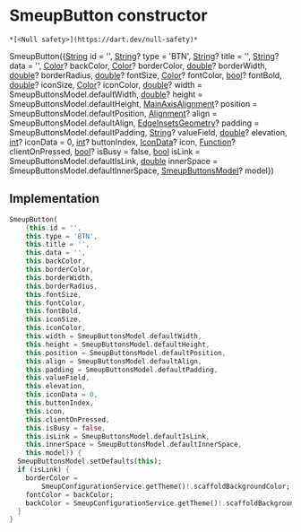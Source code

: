 


# SmeupButton constructor




    *[<Null safety>](https://dart.dev/null-safety)*



SmeupButton({[String](https://api.flutter.dev/flutter/dart-core/String-class.html) id = '', [String](https://api.flutter.dev/flutter/dart-core/String-class.html)? type = 'BTN', [String](https://api.flutter.dev/flutter/dart-core/String-class.html)? title = '', [String](https://api.flutter.dev/flutter/dart-core/String-class.html)? data = '', [Color](https://api.flutter.dev/flutter/dart-ui/Color-class.html)? backColor, [Color](https://api.flutter.dev/flutter/dart-ui/Color-class.html)? borderColor, [double](https://api.flutter.dev/flutter/dart-core/double-class.html)? borderWidth, [double](https://api.flutter.dev/flutter/dart-core/double-class.html)? borderRadius, [double](https://api.flutter.dev/flutter/dart-core/double-class.html)? fontSize, [Color](https://api.flutter.dev/flutter/dart-ui/Color-class.html)? fontColor, [bool](https://api.flutter.dev/flutter/dart-core/bool-class.html)? fontBold, [double](https://api.flutter.dev/flutter/dart-core/double-class.html)? iconSize, [Color](https://api.flutter.dev/flutter/dart-ui/Color-class.html)? iconColor, [double](https://api.flutter.dev/flutter/dart-core/double-class.html)? width = SmeupButtonsModel.defaultWidth, [double](https://api.flutter.dev/flutter/dart-core/double-class.html)? height = SmeupButtonsModel.defaultHeight, [MainAxisAlignment](https://api.flutter.dev/flutter/rendering/MainAxisAlignment.html)? position = SmeupButtonsModel.defaultPosition, [Alignment](https://api.flutter.dev/flutter/painting/Alignment-class.html)? align = SmeupButtonsModel.defaultAlign, [EdgeInsetsGeometry](https://api.flutter.dev/flutter/painting/EdgeInsetsGeometry-class.html)? padding = SmeupButtonsModel.defaultPadding, [String](https://api.flutter.dev/flutter/dart-core/String-class.html)? valueField, [double](https://api.flutter.dev/flutter/dart-core/double-class.html)? elevation, [int](https://api.flutter.dev/flutter/dart-core/int-class.html)? iconData = 0, [int](https://api.flutter.dev/flutter/dart-core/int-class.html)? buttonIndex, [IconData](https://api.flutter.dev/flutter/widgets/IconData-class.html)? icon, [Function](https://api.flutter.dev/flutter/dart-core/Function-class.html)? clientOnPressed, [bool](https://api.flutter.dev/flutter/dart-core/bool-class.html)? isBusy = false, [bool](https://api.flutter.dev/flutter/dart-core/bool-class.html) isLink = SmeupButtonsModel.defaultIsLink, [double](https://api.flutter.dev/flutter/dart-core/double-class.html) innerSpace = SmeupButtonsModel.defaultInnerSpace, [SmeupButtonsModel](../../smeup_models_widgets_smeup_buttons_model/SmeupButtonsModel-class.md)? model})





## Implementation

```dart
SmeupButton(
    {this.id = '',
    this.type = 'BTN',
    this.title = '',
    this.data = '',
    this.backColor,
    this.borderColor,
    this.borderWidth,
    this.borderRadius,
    this.fontSize,
    this.fontColor,
    this.fontBold,
    this.iconSize,
    this.iconColor,
    this.width = SmeupButtonsModel.defaultWidth,
    this.height = SmeupButtonsModel.defaultHeight,
    this.position = SmeupButtonsModel.defaultPosition,
    this.align = SmeupButtonsModel.defaultAlign,
    this.padding = SmeupButtonsModel.defaultPadding,
    this.valueField,
    this.elevation,
    this.iconData = 0,
    this.buttonIndex,
    this.icon,
    this.clientOnPressed,
    this.isBusy = false,
    this.isLink = SmeupButtonsModel.defaultIsLink,
    this.innerSpace = SmeupButtonsModel.defaultInnerSpace,
    this.model}) {
  SmeupButtonsModel.setDefaults(this);
  if (isLink) {
    borderColor =
        SmeupConfigurationService.getTheme()!.scaffoldBackgroundColor;
    fontColor = backColor;
    backColor = SmeupConfigurationService.getTheme()!.scaffoldBackgroundColor;
  }
}
```







